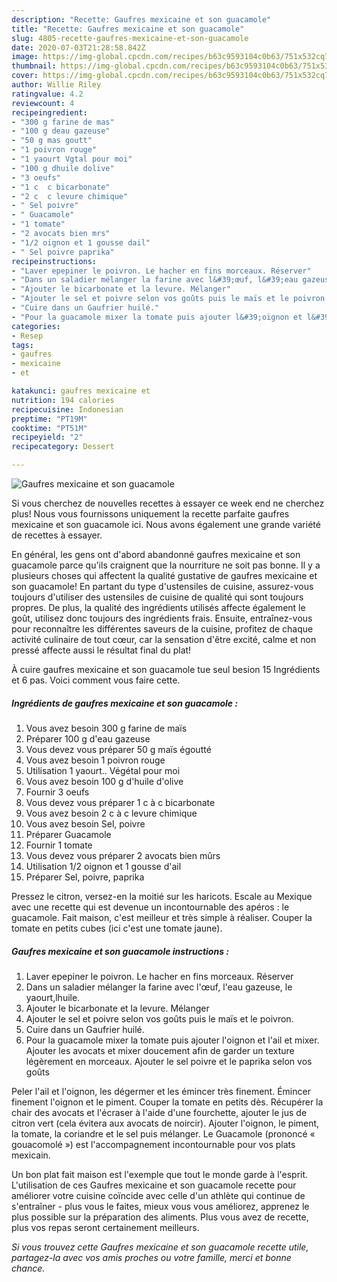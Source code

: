 ```yaml
---
description: "Recette: Gaufres mexicaine et son guacamole"
title: "Recette: Gaufres mexicaine et son guacamole"
slug: 4805-recette-gaufres-mexicaine-et-son-guacamole
date: 2020-07-03T21:28:58.842Z
image: https://img-global.cpcdn.com/recipes/b63c9593104c0b63/751x532cq70/gaufres-mexicaine-et-son-guacamole-photo-principale-de-la-recette.jpg
thumbnail: https://img-global.cpcdn.com/recipes/b63c9593104c0b63/751x532cq70/gaufres-mexicaine-et-son-guacamole-photo-principale-de-la-recette.jpg
cover: https://img-global.cpcdn.com/recipes/b63c9593104c0b63/751x532cq70/gaufres-mexicaine-et-son-guacamole-photo-principale-de-la-recette.jpg
author: Willie Riley
ratingvalue: 4.2
reviewcount: 4
recipeingredient:
- "300 g farine de mas"
- "100 g deau gazeuse"
- "50 g mas goutt"
- "1 poivron rouge"
- "1 yaourt Vgtal pour moi"
- "100 g dhuile dolive"
- "3 oeufs"
- "1 c  c bicarbonate"
- "2 c  c levure chimique"
- " Sel poivre"
- " Guacamole"
- "1 tomate"
- "2 avocats bien mrs"
- "1/2 oignon et 1 gousse dail"
- " Sel poivre paprika"
recipeinstructions:
- "Laver epepiner le poivron. Le hacher en fins morceaux. Réserver"
- "Dans un saladier mélanger la farine avec l&#39;œuf, l&#39;eau gazeuse, le yaourt,lhuile."
- "Ajouter le bicarbonate et la levure. Mélanger"
- "Ajouter le sel et poivre selon vos goûts puis le maïs et le poivron."
- "Cuire dans un Gaufrier huilé."
- "Pour la guacamole mixer la tomate puis ajouter l&#39;oignon et l&#39;ail et mixer. Ajouter les avocats et mixer doucement afin de garder un texture légèrement en morceaux. Ajouter le sel poivre et le paprika selon vos goûts"
categories:
- Resep
tags:
- gaufres
- mexicaine
- et

katakunci: gaufres mexicaine et 
nutrition: 194 calories
recipecuisine: Indonesian
preptime: "PT19M"
cooktime: "PT51M"
recipeyield: "2"
recipecategory: Dessert

---
```



![Gaufres mexicaine et son guacamole](https://img-global.cpcdn.com/recipes/b63c9593104c0b63/751x532cq70/gaufres-mexicaine-et-son-guacamole-photo-principale-de-la-recette.jpg)

Si vous cherchez de nouvelles recettes à essayer ce week end ne cherchez plus! Nous vous fournissons uniquement la recette parfaite gaufres mexicaine et son guacamole ici. Nous avons également une grande variété de recettes à essayer.

En général, les gens ont d'abord abandonné gaufres mexicaine et son guacamole parce qu'ils craignent que la nourriture ne soit pas bonne. Il y a plusieurs choses qui affectent la qualité gustative de gaufres mexicaine et son guacamole! En partant du type d'ustensiles de cuisine, assurez-vous toujours d'utiliser des ustensiles de cuisine de qualité qui sont toujours propres. De plus, la qualité des ingrédients utilisés affecte également le goût, utilisez donc toujours des ingrédients frais. Ensuite, entraînez-vous pour reconnaître les différentes saveurs de la cuisine, profitez de chaque activité culinaire de tout cœur, car la sensation d'être excité, calme et non pressé affecte aussi le résultat final du plat!

<!--inarticleads1-->

À cuire gaufres mexicaine et son guacamole tue seul besion 15 Ingrédients et 6 pas. Voici comment vous faire cette.

##### Ingrédients de gaufres mexicaine et son guacamole :

1. Vous avez besoin 300 g farine de maïs
1. Préparer 100 g d&#39;eau gazeuse
1. Vous devez vous préparer 50 g maïs égoutté
1. Vous avez besoin 1 poivron rouge
1. Utilisation 1 yaourt.. Végétal pour moi
1. Vous avez besoin 100 g d&#39;huile d&#39;olive
1. Fournir 3 oeufs
1. Vous devez vous préparer 1 c à c bicarbonate
1. Vous avez besoin 2 c à c levure chimique
1. Vous avez besoin  Sel, poivre
1. Préparer  Guacamole
1. Fournir 1 tomate
1. Vous devez vous préparer 2 avocats bien mûrs
1. Utilisation 1/2 oignon et 1 gousse d&#39;ail
1. Préparer  Sel, poivre, paprika


Pressez le citron, versez-en la moitié sur les haricots. Escale au Mexique avec une recette qui est devenue un incontournable des apéros : le guacamole. Fait maison, c&#39;est meilleur et très simple à réaliser. Couper la tomate en petits cubes (ici c&#39;est une tomate jaune). 

<!--inarticleads2-->

##### Gaufres mexicaine et son guacamole instructions :

1. Laver epepiner le poivron. Le hacher en fins morceaux. Réserver
1. Dans un saladier mélanger la farine avec l&#39;œuf, l&#39;eau gazeuse, le yaourt,lhuile.
1. Ajouter le bicarbonate et la levure. Mélanger
1. Ajouter le sel et poivre selon vos goûts puis le maïs et le poivron.
1. Cuire dans un Gaufrier huilé.
1. Pour la guacamole mixer la tomate puis ajouter l&#39;oignon et l&#39;ail et mixer. Ajouter les avocats et mixer doucement afin de garder un texture légèrement en morceaux. Ajouter le sel poivre et le paprika selon vos goûts


Peler l&#39;ail et l&#39;oignon, les dégermer et les émincer très finement. Émincer finement l&#39;oignon et le piment. Couper la tomate en petits dès. Récupérer la chair des avocats et l&#39;écraser à l&#39;aide d&#39;une fourchette, ajouter le jus de citron vert (cela évitera aux avocats de noircir). Ajouter l&#39;oignon, le piment, la tomate, la coriandre et le sel puis mélanger. Le Guacamole (prononcé « gouacomolé ») est l&#39;accompagnement incontournable pour vos plats mexicain. 

<!--inarticleads1-->

<p>
Un bon plat fait maison est l'exemple que tout le monde garde à l'esprit. L'utilisation de ces Gaufres mexicaine et son guacamole recette pour améliorer votre cuisine coïncide avec celle d'un athlète qui continue de s'entraîner - plus vous le faites, mieux vous vous améliorez, apprenez le plus possible sur la préparation des aliments. Plus vous avez de recette, plus vos repas seront certainement meilleurs.
</p>

<p>
<i>Si vous trouvez cette Gaufres mexicaine et son guacamole recette utile, partagez-la avec vos amis proches ou votre famille, merci et bonne chance.</i>
</p>
